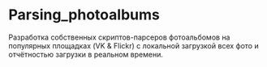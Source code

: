 # Parsing_photoalbums
Разработка собственных скриптов-парсеров фотоальбомов на популярных площадках (VK & Flickr) с локальной загрузкой всех фото и отчётностью загрузки в реальном времени. 
